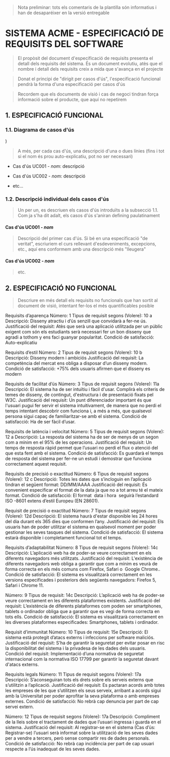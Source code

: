 ﻿> Nota preliminar: tots els comentaris de la plantilla són informatius i han de desaparéixer en la versió entregable

# SISTEMA ACME - ESPECIFICACIÓ DE REQUISITS DEL SOFTWARE #


> El propòsit del document d'especificació de requisits presenta el detall dels requisits del sistema. És un document evolutiu, atès que el nombre i detall dels requisits creix a mida que s'avança en el projecte

> Donat el principi de "dirigit per casos d'ús", l'especificació funcional pendrà la forma d'una especificació per casos d'ús

> Recordem que els documents de visió i cas de negoci tindran força informació sobre el producte, que aquí no repetirem


## 1. ESPECIFICACIÓ FUNCIONAL ##

### 1.1. Diagrama de casos d'ús

)

> A més, per cada cas d'ús, una descripció d'una o dues línies (fins i tot si el nom és prou auto-explicatiu, pot no ser necessari)

- Cas d'ús UC001 - *nom*: descripció

- Cas d'ús UC002 - *nom*: descripció

- etc...

### 1.2. Descripció individual dels casos d'ús

> Un per un, es descriuen els casos d'ús introduïts a la subsecció 1.1. Com ja s'ha dit adalt, els casos d'ús s'aniran defining paulatinament

#### Cas d'ús UC001 - *nom* ####

> Descripció del primer cas d'ús. Si bé en una especificació "de veritat", escriuriem el curs rellevant d'esdeveniments, excepcions, etc., aquí ens conformem amb una descripció més "lleugera"

#### Cas d'ús UC002 - *nom* ####

> etc.

## 2. ESPECIFICACIÓ NO FUNCIONAL ##

> Descriure en més detall els requisits no funcionals que han sortit al document de visió, intentant fer-los el més quantificables posible


Requisits d’aparença
Número: 1
Tipus de requisit segons (Volere): 10 a
Descripció: Disseny atractiu i d’ús senzill que convidarà a fer-ne ús. 
Justificació del requisit: Atès que serà una aplicació utilitzada per un públic exigent com són els estudiants serà necessari fer un bon disseny que agradi a tothom y ens faci guanyar popularitat.
Condició de satisfacció: Auto-explicatiu

Requisits d’estil
Número: 2
Tipus de requisit segons (Volere): 10 b
Descripció: Disseny modern i ambiciós
Justificació del requisit: La competència del mercat ens obliga a disposar d’un disseny modern.
Condició de satisfacció: +75% dels usuaris afirmen que el disseny es modern

Requisits de facilitat d’ús
Número: 3
Tipus de requisit segons (Volere): 11a
Descripció: El sistema ha de ser intuïtiu i fàcil d'usar. Complirà els criteris de temes de disseny, de contingut, d'estructura i de presentació fixats pel W3C.
Justificació del requisit: Un punt diferenciador important és que l'usuari pugui fer servir el sistema intuitivament, de manera que no perdi el temps intentant descobrir com funciona i, a més a més, que qualsevol persona sigui capaç de familiaritzar-se amb el sistema. 
Condició de satisfacció: Ha de ser fàcil d’usar.

Requisits de latència i velocitat
Número: 5
Tipus de requisit segons (Volere): 12 a
Descripció: La resposta del sistema ha de ser de menys de un segon com a mínim en el 95% de les operacions.
Justificació del requisit: Un temps de resposta ràpid permet que l’usuari no perdi el flux o atenció del que esta fent amb el sistema.
Condició de satisfacció: Es guardarà el temps de resposta del sistema per fer-ne un estudi i demostrar que funciona correctament aquest requisit. 

Requisits de precisió o exactitud
Número: 6
Tipus de requisit segons (Volere): 12 c
Descripció: Totes les dates que s’incloguin en l’aplicació tindran el següent format: 
DD/MM/AAAA
Justificació del requisit: És convenient especificar el format de la data ja que no a tot arreu té el mateix format.
Condició de satisfacció: El format  data i hora  seguirà l’estandard ISO -8601 extens d’estil Europeu (EN 28601).

Requisit de precisió o exactitud
Número: 7
Tipus de requisit segons (Volere): 12d
Descripció: El sistema haurà d'estar disponible les 24 hores del dia durant els 365 dies que conformen l’any.
Justificació del requisit: Els usuaris han de poder utilitzar el sistema en qualsevol moment per poder gestionar les seves tasques del sistema.
Condició de satisfacció: El sistema estarà disponible i completament funcional tot el temps.

Requisits d’adaptabilitat
Número: 8
Tipus de requisit segons (Volere): 14c
Descripció: L’aplicació web ha de poder-se veure correctament en els diferents navegadors més utilitzats.
Justificació del requisit: L'existència de diferents navegadors web obliga a garantir que com a mínim es veurà de forma correcta en els més comuns com Firefox, Safari o  Google Chrome.. 
Condició de satisfacció: El sistema es visualitzarà correctament en les versions especificades i posteriors dels següents navegadors: Firefox 5, Safari i Chrome 11.

Número: 9
Tipus de requisit: 14c
Descripció: L’aplicació web ha de poder-se veure correctament en les diferents plataformes existents.
Justificació del requisit: L’existència de diferents plataformes com poden ser smartphones, tablets o ordinador obliga que a garantir que es vegi de forma correcta en tots ells.
Condició de satisfacció: El sistema es visualitzarà correctament en les diverses plataformes especificades: Smartphones, tablets i ordinador.

Requisit d’immunitat
Número: 10
Tipus de requisit: 15e
Descripció: El sistema està protegit d’atacs externs i infeccions per software maliciós. 
Justificació del requisit: S’ha de garantir la seguretat per evitar posar en risc la disponibilitat del sistema i la privadesa de les dades dels usuaris.
Condició del requisit: Implementació d’una normativa de seguretat internacional com la normativa ISO 17799 per garantir la seguretat davant d'atacs externs. 

Requisits legals
Número: 11
Tipus de requisit segons (Volere): 17a
Descripció: S’aconseguiran tots els drets sobre els serveis externs que s’utilitzin a l’aplicació.
Justificació del requisit: Es pactaran acords amb totes les empreses de les que s’utilitzen els seus serveix, arribant a acords sigui amb la Universitat per poder aprofitar la seva plataforma o amb empreses externes. 
Condició de satisfacció: No rebrà cap denuncia per part de cap servei extern.

Número: 12
Tipus de requisit segons (Volere): 17a
Descripció: Compliment de la lleis sobre el tractament de dades que l’usuari ingressa i guarda en el sistema.
Justificació del requisit: Al registrar-se en el sistema (Cas d’ús: Registrar-se) l’usuari serà informat sobre la utilització de les seves dades per a vendre a tercers, però sense compartir res de dades personals. 
Condició de satisfacció: No rebrà cap incidència per part de cap usuari respecte a l’ús inadequat de les seves dades.
